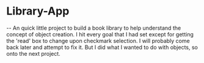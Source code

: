 # Library-App

-- An quick little project to build a book library to help understand the concept of object creation. I hit every goal that I had set except for getting
the 'read' box to change upon checkmark selection. I will probably come back later and attempt to fix it. But I did what I wanted to do with objects, so onto the next project.